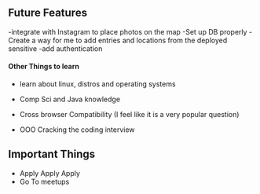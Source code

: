 ## Future Features
-integrate with Instagram to place photos on the map
-Set up DB properly
-Create a way for me to add entries and locations from the deployed sensitive
-add authentication



#### Other Things to learn
- learn about linux, distros and operating systems
- Comp Sci and Java knowledge
- Cross browser Compatibility (I feel like it is a very popular question)

- OOO Cracking the coding interview


## Important Things
- Apply Apply Apply
- Go To meetups
